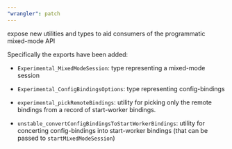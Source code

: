 ```yaml
---
"wrangler": patch
---
```


expose new utilities and types to aid consumers of the programmatic mixed-mode API

Specifically the exports have been added:

- `Experimental_MixedModeSession`: type representing a mixed-mode session

- `Experimental_ConfigBindingsOptions`: type representing config-bindings

- `experimental_pickRemoteBindings`: utility for picking only the remote bindings from a record of start-worker bindings.

- `unstable_convertConfigBindingsToStartWorkerBindings`: utility for concerting config-bindings into start-worker bindings (that can be passed to `startMixedModeSession`)
